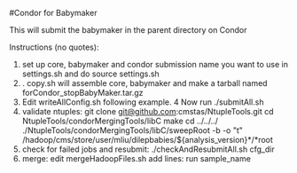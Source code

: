 #Condor for Babymaker

This will submit the babymaker in the parent directory on Condor

Instructions (no quotes):
  1.  set up core, babymaker and condor submission name you want to
      use in settings.sh and do source settings.sh
  2.  . copy.sh will assemble core, babymaker and make a tarball named
      forCondor_stopBabyMaker.tar.gz
  3.  Edit writeAllConfig.sh following example.
  4   Now run ./submitAll.sh
  5.  validate ntuples:
      git clone git@github.com:cmstas/NtupleTools.git
      cd NtupleTools/condorMergingTools/libC
      make
      cd ../../../ 
      ./NtupleTools/condorMergingTools/libC/sweepRoot -b -o "t" /hadoop/cms/store/user/mliu/dilepbabies/${analysis_version}*/*root
  6.  check for failed jobs and resubmit:
      ./checkAndResubmitAll.sh  cfg_dir
  7.  merge: edit mergeHadoopFiles.sh
      add lines:
      run sample_name 
 
   
